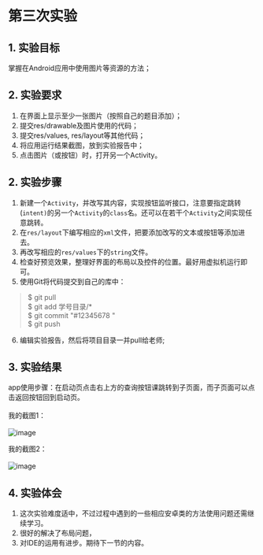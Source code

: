 # 第三次实验 

## 1. 实验目标
掌握在Android应用中使用图片等资源的方法；

## 2. 实验要求
1.  在界面上显示至少一张图片（按照自己的题目添加）；
2.  提交res/drawable及图片使用的代码；
3.  提交res/values, res/layout等其他代码；
4.  将应用运行结果截图，放到实验报告中；
5.  点击图片（或按钮）时，打开另一个Activity。

## 2. 实验步骤
1.  新建一个`Activity`，并改写其内容，实现按钮监听接口，注意要指定跳转(`intent)`的另一个`Activity`的`class`名。还可以在若干个`Activity`之间实现任意跳转。
2.  在`res/layout`下编写相应的`xml`文件，把要添加改写的文本或按钮等添加进去。
3.  再改写相应的`res/values`下的`string`文件。
4.  检查好预览效果，整理好界面的布局以及控件的位置。最好用虚拟机运行即可。
5.  使用Git将代码提交到自己的库中：
>$ git pull <br>
>$ git add 学号目录/* <br>
>$ git commit "#12345678 "<br>
>$ git push <br>
6.  编辑实验报告，然后将项目目录一并pull给老师;



## 3. 实验结果
app使用步骤：在启动页点击右上方的查询按钮课跳转到子页面，而子页面可以点击返回按钮回到启动页。<br><br>
我的截图1：<br><br>
![image](https://raw.githubusercontent.com/neptuneman/android-labs-2018/master/soft1614080902334/splash.png "我的截图1")

我的截图2：<br><br>
![image](https://raw.githubusercontent.com/neptuneman/android-labs-2018/master/soft1614080902334/infoPage.png "我的截图2")


## 4. 实验体会
1.  这次实验难度适中，不过过程中遇到的一些相应安卓类的方法使用问题还需继续学习。
2.  很好的解决了布局问题，
3.  对IDE的运用有进步。期待下一节的内容。
